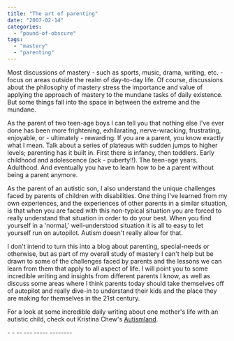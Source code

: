 ```yaml
---
title: "The art of parenting"
date: "2007-02-14"
categories: 
  - "pound-of-obscure"
tags: 
  - "mastery"
  - "parenting"
---
```


Most discussions of mastery - such as sports, music, drama, writing, etc. - focus on areas outside the realm of day-to-day life. Of course, discussions about the philosophy of mastery stress the importance and value of applying the approach of mastery to the mundane tasks of daily existence. But some things fall into the space in between the extreme and the mundane.

As the parent of two teen-age boys I can tell you that nothing else I've ever done has been more frightening, exhilarating, nerve-wracking, frustrating, enjoyable, or - ultimately - rewarding. If you are a parent, you know exactly what I mean. Talk about a series of plateaus with sudden jumps to higher levels; parenting has it built in. First there is infancy, then toddlers. Early childhood and adolescence (ack - puberty!!). The teen-age years. Adulthood. And eventually you have to learn how to be a parent without being a parent anymore.

As the parent of an autistic son, I also understand the unique challenges faced by parents of children with disabilities. One thing I've learned from my own experiences, and the experiences of other parents in a similar situation, is that when you are faced with this non-typical situation you are forced to really understand that situation in order to do your best. When you find yourself in a 'normal,' well-understood situation it is all to easy to let yourself run on autopilot. Autism doesn't really allow for that.

I don't intend to turn this into a blog about parenting, special-needs or otherwise, but as part of my overall study of mastery I can't help but be drawn to some of the challenges faced by parents and the lessons we can learn from them that apply to all aspect of life. I will point you to some incredible writing and insights from different parents I know, as well as discuss some areas where I think parents today should take themselves off of autopilot and really dive-in to understand their kids and the place they are making for themselves in the 21st century.

For a look at some incredible daily writing about one mother's life with an autistic child, check out Kristina Chew's [Autismland](http://www.kristinachew.com/ "Autismland - The Autism Reality Show starring Charlie").

\- - -- --- ----- --------
